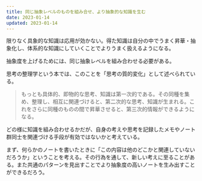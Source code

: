```yaml
---
title: 同じ抽象レベルのものを組み合せ、より抽象的な知識を生む
date: 2023-01-14
updated: 2023-01-14
---
```


限りなく具象的な知識は応用が効かない。得た知識は自分の中でうまく昇華・抽象化し、体系的な知識にしていくことでよりうまく扱えるようになる。

抽象度を上げるためには、同じ抽象レベルを組み合わせる必要がある。

思考の整理学という本では、このことを「思考の質的変化」として述べられている。

> もっとも具体的、即物的な思考、知識は第一次的である。その同種を集め、整理し、相互に関連づけると、第二次的な思考、知識が生まれる。これをさらに同種のものの間で昇華させると、第三次的情報ができるようになる。

どの様に知識を組み合わせるかだが、自身の考えや思考を記録したメモやノート群同士を関連づける手段が有効ではないかと考えている。

まず、何らかのノートを書いたときに「この内容は他のどこかと関連していないだろうか」ということを考える。その行為を通して、新しい考えに至ることがある。また共通のパターンを見出すことでより抽象度の高いノートを生み出すことができるだろう。